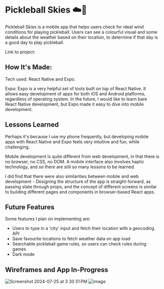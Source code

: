 # Pickleball Skies ☁️🏓

Pickleball Skies is a mobile app that helps users check for ideal wind conditions for playing pickleball. Users can see a colourful visual and some details about the weather based on their location, to determine if that day is a good day to play pickleball.

Link to project: 

## How It's Made:

Tech used: React Native and Expo.

Expo: Expo is a very helpful set of tools built on top of React Native. It allows easy development of apps for both iOS and Android platforms, regardless of operating system. In the future, I would like to learn bare React Native development, but Expo made it easy to dive into mobile development.

## Lessons Learned
Perhaps it's because I use my phone frequently, but developing mobile apps with React Native and Expo feels very intuitive and fun, while challenging. 

Mobile development is quite different from web development, in that there is no browser, no CSS, no DOM. A mobile interface also involves haptic technology, and so there are still so many lessons to be learned.

I did find that there were also similarities between mobile and web development - Designing the structure of the app is straight-forward, as passing state through props, and the concept of different screens is similar to building different pages and components in browser-based React apps.

## Future Features

Some features I plan on implementing are:

- Users to type in a 'city' input and fetch their location with a geocoding API
- Save favourite locations to fetch weather data on app load
- Searchable pickleball game rules, so users can check rules during games
- Dark mode
  
## Wireframes and App In-Progress
![Screenshot 2024-07-25 at 3 30 51 PM](https://github.com/user-attachments/assets/5bd86f46-4562-43e8-a99a-703ca01eb0d8)
![image](https://github.com/user-attachments/assets/8590777e-dc45-4432-b287-234411538dbb)

